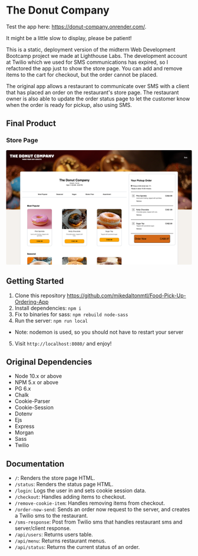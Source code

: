 The Donut Company
=========

Test the app here: https://donut-company.onrender.com/.

It might be a little slow to display, please be patient!

This is a static, deployment version of the midterm Web Development Bootcamp project we made at Lighthouse Labs.
The development account at Twilio which we used for SMS communications has expired, so I refactored the app just to 
show the store page. You can add and remove items to the cart for checkout, but the order cannot be placed.

The original app allows a restaurant to communicate over SMS with a client that has placed an order on the restaurant's store page. The restaurant owner is also able to update the order status page to let the customer know when the order is ready for pickup, also using SMS.

## Final Product

### Store Page
!["Screenshot of Store Page"](https://github.com/Karamvir-Bains/Food-Pick-Up-Ordering-App/blob/master/docs/store-front.png)



## Getting Started

1. Clone this repository https://github.com/mikedaltonmtl/Food-Pick-Up-Ordering-App
2. Install dependencies: `npm i`
3. Fix to binaries for sass: `npm rebuild node-sass`
4. Run the server: `npm run local`
  - Note: nodemon is used, so you should not have to restart your server
5. Visit `http://localhost:8080/` and enjoy!


## Original Dependencies

- Node 10.x or above
- NPM 5.x or above
- PG 6.x
- Chalk
- Cookie-Parser
- Cookie-Session
- Dotenv
- Ejs
- Express
- Morgan
- Sass
- Twilio


## Documentation

- `/`: Renders the store page HTML.
- `/status`: Renders the status page HTML.
- `/login`: Logs the user in and sets cookie session data.
- `/checkout`: Handles adding items to checkout.
- `/remove-cookie-item`: Handles removing items from checkout.
- `/order-now-send`: Sends an order now request to the server, and creates a Twilio sms to the restaurant.
- `/sms-response`: Post from Twilio sms that handles restaurant sms and server/client response.
- `/api/users`: Returns users table.
- `/api/menu`: Returns restaurant menus.
- `/api/status`: Returns the current status of an order.
